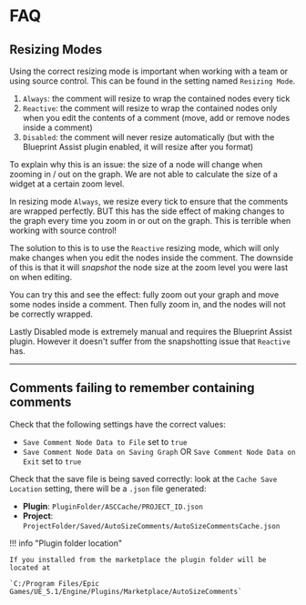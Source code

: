 # FAQ

## Resizing Modes

Using the correct resizing mode is important when working with a team or using source control. This can be found in the setting named `Resizing Mode`.

1. `Always`: the comment will resize to wrap the contained nodes every tick
2. `Reactive`: the comment will resize to wrap the contained nodes only when you edit the contents of a comment (move, add or remove nodes inside a comment)
3. `Disabled`: the comment will never resize automatically (but with the Blueprint Assist plugin enabled, it will resize after you format)

To explain why this is an issue: the size of a node will change when zooming in / out on the graph. We are not able to
calculate the size of a widget at a certain zoom level.

In resizing mode `Always`, we resize every tick to ensure that the comments are wrapped perfectly.
BUT this has the side effect of making changes to the graph every time you zoom in or out on the graph. This
is terrible when working with source control!

The solution to this is to use the `Reactive` resizing mode, which will only make changes when you edit the nodes inside the
comment.
The downside of this is that it will *snapshot* the node size at the zoom level you were last on when editing.

You can try this and see the effect: fully zoom out your graph and move some nodes inside a comment. Then fully zoom in,
and the nodes will not be correctly wrapped.

Lastly Disabled mode is extremely manual and requires the Blueprint Assist plugin. However it doesn't suffer from the
snapshotting issue that `Reactive` has.

---

## Comments failing to remember containing comments 

Check that the following settings have the correct values:

* `Save Comment Node Data to File` set to `true`
* `Save Comment Node Data on Saving Graph` OR `Save Comment Node Data on Exit` set to `true`

Check that the save file is being saved correctly: look at the `Cache Save Location` setting, there will be a `.json` file generated:
 
* **Plugin**: `PluginFolder/ASCCache/PROJECT_ID.json`
* **Project**: `ProjectFolder/Saved/AutoSizeComments/AutoSizeCommentsCache.json`

!!! info "Plugin folder location"

    If you installed from the marketplace the plugin folder will be located at 

    `C:/Program Files/Epic Games/UE_5.1/Engine/Plugins/Marketplace/AutoSizeComments`

